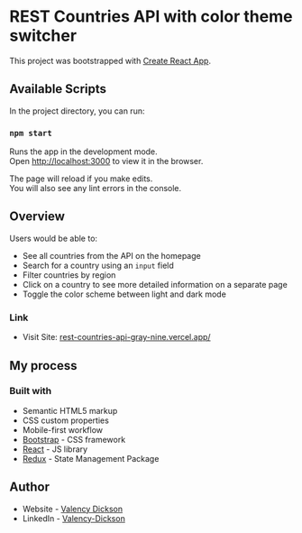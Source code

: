 # REST Countries API with color theme switcher

This project was bootstrapped with [Create React App](https://github.com/facebook/create-react-app).

## Available Scripts

In the project directory, you can run:

### `npm start`

Runs the app in the development mode.\
Open [http://localhost:3000](http://localhost:3000) to view it in the browser.

The page will reload if you make edits.\
You will also see any lint errors in the console.

## Overview

Users would be able to:

- See all countries from the API on the homepage
- Search for a country using an `input` field
- Filter countries by region
- Click on a country to see more detailed information on a separate page
- Toggle the color scheme between light and dark mode 

### Link
- Visit Site: [rest-countries-api-gray-nine.vercel.app/](https://rest-countries-api-gray-nine.vercel.app/)

## My process

### Built with

- Semantic HTML5 markup
- CSS custom properties
- Mobile-first workflow
- [Bootstrap](https://getbootstrap.com/) - CSS framework
- [React](https://reactjs.org/) - JS library
- [Redux](https://redux.js.org/) - State Management Package

## Author

- Website - [Valency Dickson](https://valencydickson.xyz/)
- LinkedIn - [Valency-Dickson](https://www.linkedin.com/in/valency-dickson-0a7754125/)

